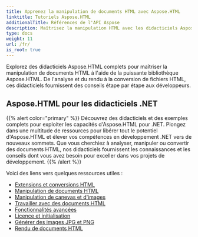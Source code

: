 ```yaml
---
title: Apprenez la manipulation de documents HTML avec Aspose.HTML
linktitle: Tutoriels Aspose.HTML
additionalTitle: Références de l'API Aspose
description: Maîtrisez la manipulation HTML avec les didacticiels Aspose.HTML - de l'analyse à la conversion, des conseils étape par étape pour les développeurs.
type: docs
weight: 11
url: /fr/
is_root: true
---
```


Explorez des didacticiels Aspose.HTML complets pour maîtriser la manipulation de documents HTML à l'aide de la puissante bibliothèque Aspose.HTML. De l'analyse et du rendu à la conversion de fichiers HTML, ces didacticiels fournissent des conseils étape par étape aux développeurs.

## Aspose.HTML pour les didacticiels .NET
{{% alert color="primary" %}}
Découvrez des didacticiels et des exemples complets pour exploiter les capacités d'Aspose.HTML pour .NET. Plongez dans une multitude de ressources pour libérer tout le potentiel d'Aspose.HTML et élever vos compétences en développement .NET vers de nouveaux sommets. Que vous cherchiez à analyser, manipuler ou convertir des documents HTML, nos didacticiels fournissent les connaissances et les conseils dont vous avez besoin pour exceller dans vos projets de développement. 
{{% /alert %}}

Voici des liens vers quelques ressources utiles :
 
- [Extensions et conversions HTML](./net/html-extensions-and-conversions/)
- [Manipulation de documents HTML](./net/html-document-manipulation/)
- [Manipulation de canevas et d'images](./net/canvas-and-image-manipulation/)
- [Travailler avec des documents HTML](./net/working-with-html-documents/)
- [Fonctionnalités avancées](./net/advanced-features/)
- [Licence et initialisation](./net/licensing-and-initialization/)
- [Générer des images JPG et PNG](./net/generate-jpg-and-png-images/)
- [Rendu de documents HTML](./net/rendering-html-documents/)
